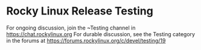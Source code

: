 # Rocky Linux Release Testing

For ongoing discussion, join the ~Testing channel in https://chat.rockylinux.org
For durable discussion, see the Testing category in the forums at https://forums.rockylinux.org/c/devel/testing/19

